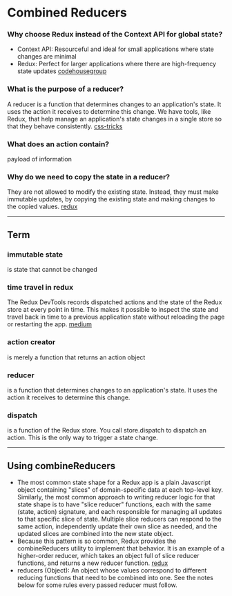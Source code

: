# Combined Reducers

### Why choose Redux instead of the Context API for global state?
* Context API: Resourceful and ideal for small applications where state changes are minimal
* Redux: Perfect for larger applications where there are high-frequency state updates [codehousegroup](https://www.codehousegroup.com/insight-and-inspiration/tech-stream/using-redux-and-context-api#:~:text=Context%20API%20is%20easy%20to,creating%20unnecessary%20work%20and%20complexity.)
### What is the purpose of a reducer?
A reducer is a function that determines changes to an application's state. It uses the action it receives to determine this change. We have tools, like Redux, that help manage an application's state changes in a single store so that they behave consistently. [css-tricks](https://css-tricks.com/understanding-how-reducers-are-used-in-redux/#:~:text=A%20reducer%20is%20a%20function,so%20that%20they%20behave%20consistently.)
### What does an action contain?
payload of information
### Why do we need to copy the state in a reducer?
They are not allowed to modify the existing state. Instead, they must make immutable updates, by copying the existing state and making changes to the copied values. [redux](https://redux.js.org/tutorials/fundamentals/part-3-state-actions-reducers)


<hr>


## Term

### immutable state
is state that cannot be changed
### time travel in redux
The Redux DevTools records dispatched actions and the state of the Redux store at every point in time. This makes it possible to inspect the state and travel back in time to a previous application state without reloading the page or restarting the app. [medium](https://medium.com/the-web-tub/time-travel-in-react-redux-apps-using-the-redux-devtools-5e94eba5e7c0#:~:text=The%20Redux%20DevTools%20records%20dispatched,page%20or%20restarting%20the%20app.)
### action creator
is merely a function that returns an action object
### reducer
is a function that determines changes to an application's state. It uses the action it receives to determine this change.
### dispatch
is a function of the Redux store. You call store.dispatch to dispatch an action. This is the only way to trigger a state change.


<hr>

## Using combineReducers
* The most common state shape for a Redux app is a plain Javascript object containing "slices" of domain-specific data at each top-level key. Similarly, the most common approach to writing reducer logic for that state shape is to have "slice reducer" functions, each with the same (state, action) signature, and each responsible for managing all updates to that specific slice of state. Multiple slice reducers can respond to the same action, independently update their own slice as needed, and the updated slices are combined into the new state object.
* Because this pattern is so common, Redux provides the combineReducers utility to implement that behavior. It is an example of a higher-order reducer, which takes an object full of slice reducer functions, and returns a new reducer function. [redux](https://redux.js.org/recipes/structuring-reducers/using-combinereducers/)
* reducers (Object): An object whose values correspond to different reducing functions that need to be combined into one. See the notes below for some rules every passed reducer must follow.